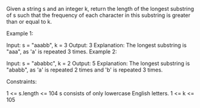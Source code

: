Given a string s and an integer k, return the length of the longest substring of s such that the frequency of each
character in this substring is greater than or equal to k.


Example 1:

Input: s = "aaabb", k = 3
Output: 3
Explanation: The longest substring is "aaa", as 'a' is repeated 3 times.
Example 2:

Input: s = "ababbc", k = 2
Output: 5
Explanation: The longest substring is "ababb", as 'a' is repeated 2 times and 'b' is repeated 3 times.


Constraints:

1 <= s.length <= 104
s consists of only lowercase English letters.
1 <= k <= 105